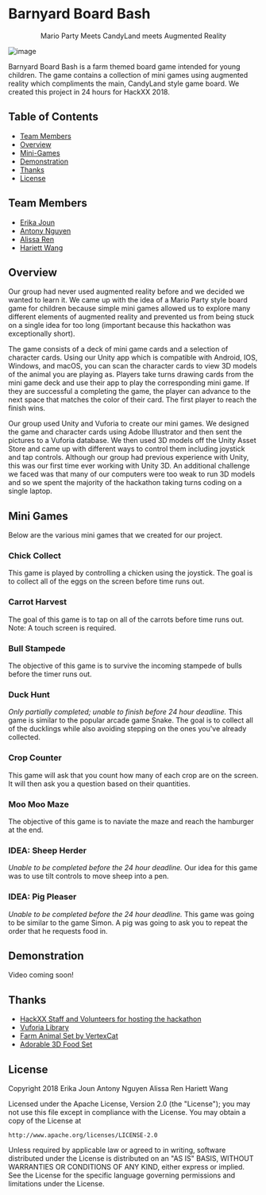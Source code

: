 # Barnyard Board Bash

<p align="center"> Mario Party Meets CandyLand meets Augmented Reality </p>

![image](https://user-images.githubusercontent.com/32719891/38472734-3c3ecda4-3b39-11e8-90fe-2eab61ca105d.png)

Barnyard Board Bash is a farm themed board game intended for young children. The game contains a collection of mini games using augmented reality which compliments the main, CandyLand style game board. We created this project in 24 hours for HackXX 2018.

## Table of Contents
- [Team Members](https://github.com/gits-lit/hackxx#team-members)
- [Overview](https://github.com/gits-lit/hackxx#overview)
- [Mini-Games](https://github.com/gits-lit/hackxx#mini-games)
- [Demonstration](https://github.com/gits-lit/hackxx#demonsration)
- [Thanks](https://github.com/gits-lit/hackxx#thanks)
- [License](https://github.com/gits-lit/hackxx2018#license)

## Team Members
- [Erika Joun](https://github.com/erikajoun)
- [Antony Nguyen](https://github.com/eminguyen)
- [Alissa Ren](https://github.com/alizawren)
- [Hariett Wang](https://github.com/sadchocopie)

## Overview
Our group had never used augmented reality before and we decided we wanted to learn it. We came up with the idea of a Mario Party style board game for children because simple mini games allowed us to explore many different elements of augmented reality and prevented us from being stuck on a single idea for too long (important because this hackathon was exceptionally short).

The game consists of a deck of mini game cards and a selection of character cards. Using our Unity app which is compatible with Android, IOS, Windows, and macOS, you can scan the character cards to view 3D models of the animal you are playing as. Players take turns drawing cards from the mini game deck and use their app to play the corresponding mini game. If they are successful a completing the game, the player can advance to the next space that matches the color of their card. The first player to reach the finish wins.

Our group used Unity and Vuforia to create our mini games. We designed the game and character cards using Adobe Illustrator and then sent the pictures to a Vuforia database. We then used 3D models off the Unity Asset Store and came up with different ways to control them including joystick and tap controls. Although our group had previous experience with Unity, this was our first time ever working with Unity 3D. An additional challenge we faced was that many of our computers were too weak to run 3D models and so we spent the majority of the hackathon taking turns coding on a single laptop.

## Mini Games 
Below are the various mini games that we created for our project.

### Chick Collect
This game is played by controlling a chicken using the joystick. The goal is to collect all of the eggs on the screen before time runs out.

### Carrot Harvest
The goal of this game is to tap on all of the carrots before time runs out. Note: A touch screen is required.

### Bull Stampede
The objective of this game is to survive the incoming stampede of bulls before the timer runs out.

### Duck Hunt
<i>Only partially completed; unable to finish before 24 hour deadline.</i>
This game is similar to the popular arcade game Snake. The goal is to collect all of the ducklings while also avoiding stepping on the ones you've already collected.

### Crop Counter
This game will ask that you count how many of each crop are on the screen. It will then ask you a question based on their quantities.

### Moo Moo Maze
The objective of this game is to naviate the maze and reach the hamburger at the end.

### IDEA: Sheep Herder
<i>Unable to be completed before the 24 hour deadline.</i>
Our idea for this game was to use tilt controls to move sheep into a pen.

### IDEA: Pig Pleaser
<i>Unable to be completed before the 24 hour deadline.</i>
This game was going to be similar to the game Simon. A pig was going to ask you to repeat the order that he requests food in.

## Demonstration

Video coming soon!

## Thanks
- [HackXX Staff and Volunteers for hosting the hackathon](http://hackxx.sdhacks.io)
- [Vuforia Library](https://www.vuforia.com)
- [Farm Animal Set by VertexCat](https://assetstore.unity.com/packages/3d/farm-animals-set-97945)
- [Adorable 3D Food Set](https://assetstore.unity.com/packages/3d/props/food/adorable-3d-food-set-31249)

## License
Copyright 2018 Erika Joun Antony Nguyen Alissa Ren Hariett Wang

Licensed under the Apache License, Version 2.0 (the "License");
you may not use this file except in compliance with the License.
You may obtain a copy of the License at

    http://www.apache.org/licenses/LICENSE-2.0

Unless required by applicable law or agreed to in writing, software
distributed under the License is distributed on an "AS IS" BASIS,
WITHOUT WARRANTIES OR CONDITIONS OF ANY KIND, either express or implied.
See the License for the specific language governing permissions and
limitations under the License.
